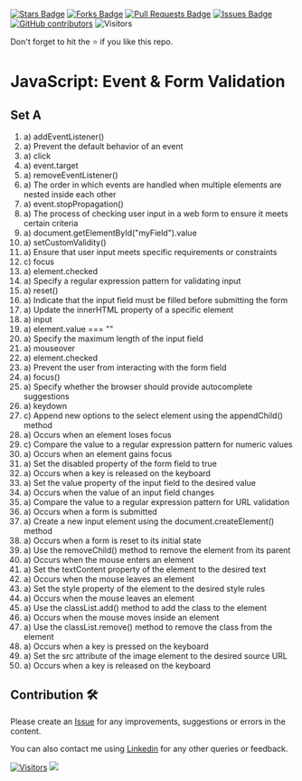 <a href="https://github.com/drshahizan/learn-php/stargazers"><img src="https://img.shields.io/github/stars/drshahizan/learn-php" alt="Stars Badge"/></a>
<a href="https://github.com/drshahizan/learn-php/network/members"><img src="https://img.shields.io/github/forks/drshahizan/learn-php" alt="Forks Badge"/></a>
<a href="https://github.com/drshahizan/learn-php/pulls"><img src="https://img.shields.io/github/issues-pr/drshahizan/learn-php" alt="Pull Requests Badge"/></a>
<a href="https://github.com/drshahizan/learn-php/issues"><img src="https://img.shields.io/github/issues/drshahizan/learn-php" alt="Issues Badge"/></a>
<a href="https://github.com/drshahizan/learn-php/graphs/contributors"><img alt="GitHub contributors" src="https://img.shields.io/github/contributors/drshahizan/learn-php?color=2b9348"></a>
![Visitors](https://api.visitorbadge.io/api/visitors?path=https%3A%2F%2Fgithub.com%2Fdrshahizan%2Flearn-php&labelColor=%23d9e3f0&countColor=%23697689&style=flat)

Don't forget to hit the :star: if you like this repo.

# JavaScript: Event & Form Validation

## Set A
1. a) addEventListener()
2. a) Prevent the default behavior of an event
3. a) click
4. a) event.target
5. a) removeEventListener()
6. a) The order in which events are handled when multiple elements are nested inside each other
7. a) event.stopPropagation()
8. a) The process of checking user input in a web form to ensure it meets certain criteria
9. a) document.getElementById("myField").value
10. a) setCustomValidity()
11. a) Ensure that user input meets specific requirements or constraints
12. c) focus
13. a) element.checked
14. a) Specify a regular expression pattern for validating input
15. a) reset()
16. a) Indicate that the input field must be filled before submitting the form
17. a) Update the innerHTML property of a specific element
18. a) input
19. a) element.value === ""
20. a) Specify the maximum length of the input field
21. a) mouseover
22. a) element.checked
23. a) Prevent the user from interacting with the form field
24. a) focus()
25. a) Specify whether the browser should provide autocomplete suggestions
26. a) keydown
27. c) Append new options to the select element using the appendChild() method
28. a) Occurs when an element loses focus
29. c) Compare the value to a regular expression pattern for numeric values
30. a) Occurs when an element gains focus
31. a) Set the disabled property of the form field to true
32. a) Occurs when a key is released on the keyboard
33. a) Set the value property of the input field to the desired value
34. a) Occurs when the value of an input field changes
35. a) Compare the value to a regular expression pattern for URL validation
36. a) Occurs when a form is submitted
37. a) Create a new input element using the document.createElement() method
38. a) Occurs when a form is reset to its initial state
39. a) Use the removeChild() method to remove the element from its parent
40. a) Occurs when the mouse enters an element
41. a) Set the textContent property of the element to the desired text
42. a) Occurs when the mouse leaves an element
43. a) Set the style property of the element to the desired style rules
44. a) Occurs when the mouse leaves an element
45. a) Use the classList.add() method to add the class to the element
46. a) Occurs when the mouse moves inside an element
47. a) Use the classList.remove() method to remove the class from the element
48. a) Occurs when a key is pressed on the keyboard
49. a) Set the src attribute of the image element to the desired source URL
50. a) Occurs when a key is released on the keyboard

## Contribution 🛠️
Please create an [Issue](https://github.com/drshahizan/learn-php/issues) for any improvements, suggestions or errors in the content.

You can also contact me using [Linkedin](https://www.linkedin.com/in/drshahizan/) for any other queries or feedback.

[![Visitors](https://api.visitorbadge.io/api/visitors?path=https%3A%2F%2Fgithub.com%2Fdrshahizan&labelColor=%23697689&countColor=%23555555&style=plastic)](https://visitorbadge.io/status?path=https%3A%2F%2Fgithub.com%2Fdrshahizan)
![](https://hit.yhype.me/github/profile?user_id=81284918)

